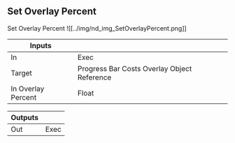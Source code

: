## Set Overlay Percent
Set Overlay Percent
![[../img/nd_img_SetOverlayPercent.png]]

|Inputs||
|--|--|
| In | Exec |
| Target | Progress Bar Costs Overlay Object Reference |
| In Overlay Percent | Float |

|Outputs||
|--|--|
| Out | Exec |
